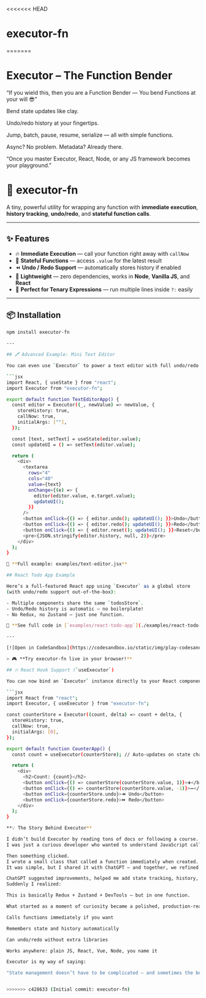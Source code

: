 <<<<<<< HEAD
# executor-fn
=======
# Executor – The Function Bender
“If you wield this, then you are a Function Bender — You bend Functions at your will 😎”

Bend state updates like clay.

Undo/redo history at your fingertips.

Jump, batch, pause, resume, serialize — all with simple functions.

Async? No problem. Metadata? Already there.

“Once you master Executor, React, Node, or any JS framework becomes your playground.”

# 🚀 executor-fn

A tiny, powerful utility for wrapping any function with **immediate execution**,  
**history tracking**, **undo/redo**, and **stateful function calls**.

---

## ✨ Features

- 🔥 **Immediate Execution** — call your function right away with `callNow`
- 🧠 **Stateful Functions** — access `.value` for the latest result
- ⏪ **Undo / Redo Support** — automatically stores history if enabled
- 🧩 **Lightweight** — zero dependencies, works in **Node**, **Vanilla JS**, and **React**
- 🎯 **Perfect for Tenary Expressions** — run multiple lines inside `?:` easily

---

## 📦 Installation

```bash
npm install executor-fn

---

## 🖊 Advanced Example: Mini Text Editor

You can even use `Executor` to power a text editor with full undo/redo:

```jsx
import React, { useState } from "react";
import Executor from "executor-fn";

export default function TextEditorApp() {
  const editor = Executor((_, newValue) => newValue, {
    storeHistory: true,
    callNow: true,
    initialArgs: [""],
  });

  const [text, setText] = useState(editor.value);
  const updateUI = () => setText(editor.value);

  return (
    <div>
      <textarea
        rows="4"
        cols="40"
        value={text}
        onChange={(e) => {
          editor(editor.value, e.target.value);
          updateUI();
        }}
      />
      <button onClick={() => { editor.undo(); updateUI(); }}>Undo</button>
      <button onClick={() => { editor.redo(); updateUI(); }}>Redo</button>
      <button onClick={() => { editor.reset(); updateUI(); }}>Reset</button>
      <pre>{JSON.stringify(editor.history, null, 2)}</pre>
    </div>
  );
}

📄 **Full example: examples/text-editor.jsx**

## React Todo App Example

Here’s a full-featured React app using `Executor` as a global store
(with undo/redo support out-of-the-box):

- Multiple components share the same `todosStore`.
- Undo/Redo history is automatic — no boilerplate!
- No Redux, no Zustand — just one function.

📂 **See full code in [`examples/react-todo-app`](./examples/react-todo-app)**

---

[![Open in CodeSandbox](https://codesandbox.io/static/img/play-codesandbox.svg)](https://codesandbox.io/s/github/martino-kevo/executor-fn/tree/main/demo)

> 🎮 **Try executor-fn live in your browser!**

## 🔥 React Hook Support (`useExecutor`)

You can now bind an `Executor` instance directly to your React components without manually forcing re-renders.

```jsx
import React from "react";
import Executor, { useExecutor } from "executor-fn";

const counterStore = Executor((count, delta) => count + delta, {
  storeHistory: true,
  callNow: true,
  initialArgs: [0],
});

export default function CounterApp() {
  const count = useExecutor(counterStore); // Auto-updates on state change

  return (
    <div>
      <h2>Count: {count}</h2>
      <button onClick={() => counterStore(counterStore.value, 1)}>➕</button>
      <button onClick={() => counterStore(counterStore.value, -1)}>➖</button>
      <button onClick={counterStore.undo}>⏪ Undo</button>
      <button onClick={counterStore.redo}>⏩ Redo</button>
    </div>
  );
}

**💡 The Story Behind Executor**

I didn’t build Executor by reading tons of docs or following a course.
I was just a curious developer who wanted to understand JavaScript callbacks — so curious that I literally prayed to God to help me understand programming better.

Then something clicked.
I wrote a small class that called a function immediately when created.
It was simple, but I shared it with ChatGPT — and together, we refined it step by step.

ChatGPT suggested improvements, helped me add state tracking, history, reset, undo, redo, and even showed me how to make it work in React.
Suddenly I realized:

This is basically Redux + Zustand + DevTools — but in one function.

What started as a moment of curiosity became a polished, production-ready tool that:

Calls functions immediately if you want

Remembers state and history automatically

Can undo/redo without extra libraries

Works anywhere: plain JS, React, Vue, Node, you name it

Executor is my way of saying:

"State management doesn’t have to be complicated — and sometimes the best tools are born from curiosity, prayer, and collaboration."


>>>>>>> c428633 (Initial commit: executor-fn)

